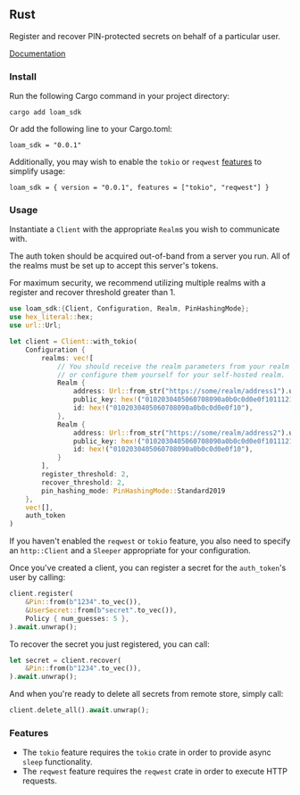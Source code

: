 ## Rust

Register and recover PIN-protected secrets on behalf of a particular user.

[Documentation](http://34.160.204.87/rust/loam_sdk/)

### Install

Run the following Cargo command in your project directory:

```
cargo add loam_sdk
```

Or add the following line to your Cargo.toml:

```
loam_sdk = "0.0.1"
```

Additionally, you may wish to enable the `tokio` or `reqwest` [features](#features) to simplify usage:

```
loam_sdk = { version = "0.0.1", features = ["tokio", "reqwest"] }
```

### Usage

Instantiate a `Client` with the appropriate `Realm`s you wish to communicate with.

The auth token should be acquired out-of-band from a server you run. All of the realms must be set up to accept this server's tokens.

For maximum security, we recommend utilizing multiple realms with a register and recover threshold greater than 1.

```rust
use loam_sdk:{Client, Configuration, Realm, PinHashingMode};
use hex_literal::hex;
use url::Url;

let client = Client::with_tokio(
    Configuration {
        realms: vec![
            // You should receive the realm parameters from your realm provider,
            // or configure them yourself for your self-hosted realm.
            Realm {
                address: Url::from_str("https://some/realm/address1").unwrap(),
                public_key: hex!("0102030405060708090a0b0c0d0e0f101112131415161718191a1b1c1d1e1f20"),
                id: hex!("0102030405060708090a0b0c0d0e0f10"),
            },
            Realm {
                address: Url::from_str("https://some/realm/address2").unwrap(),
                public_key: hex!("0102030405060708090a0b0c0d0e0f101112131415161718191a1b1c1d1e1f20"),
                id: hex!("0102030405060708090a0b0c0d0e0f10"),
            }
        ],
        register_threshold: 2,
        recover_threshold: 2,
        pin_hashing_mode: PinHashingMode::Standard2019
    },
    vec![],
    auth_token
)
```

If you haven't enabled the `reqwest` or `tokio` feature, you also need to specify an `http::Client` and a `Sleeper` appropriate for your configuration.

Once you've created a client, you can register a secret for the `auth_token`'s user by calling:

```rust
client.register(
    &Pin::from(b"1234".to_vec()),
    &UserSecret::from(b"secret".to_vec()),
    Policy { num_guesses: 5 },
).await.unwrap();
```

To recover the secret you just registered, you can call:

```rust
let secret = client.recover(
    &Pin::from(b"1234".to_vec()),
).await.unwrap();
```

And when you're ready to delete all secrets from remote store, simply call:

```rust
client.delete_all().await.unwrap();
```

### Features
* The `tokio` feature requires the `tokio` crate in order to provide async `sleep` functionality.
* The `reqwest` feature requires the `reqwest` crate in order to execute HTTP requests.
